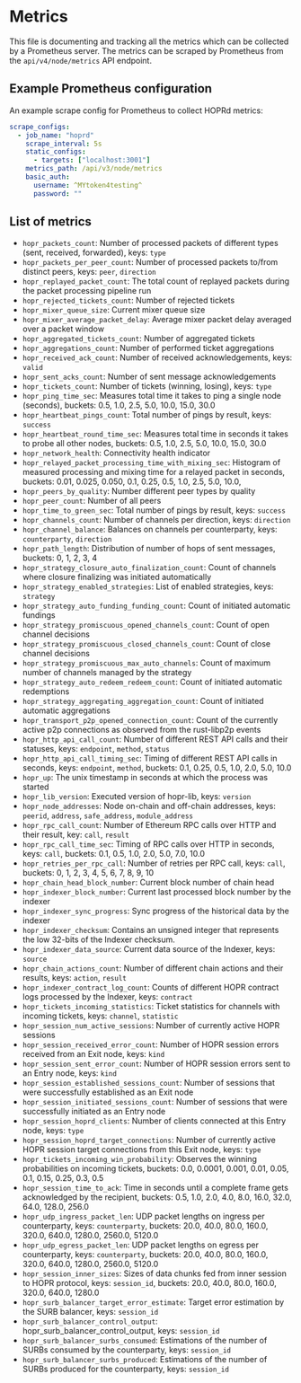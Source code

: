 # Metrics

This file is documenting and tracking all the metrics which can be collected
by a Prometheus server. The metrics can be scraped by Prometheus from
the `api/v4/node/metrics` API endpoint.

## Example Prometheus configuration

An example scrape config for Prometheus to collect HOPRd metrics:

```yaml
scrape_configs:
  - job_name: "hoprd"
    scrape_interval: 5s
    static_configs:
      - targets: ["localhost:3001"]
    metrics_path: /api/v3/node/metrics
    basic_auth:
      username: ^MYtoken4testing^
      password: ""
```

## List of metrics

- `hopr_packets_count`: Number of processed packets of different types (sent, received, forwarded), keys: `type`
- `hopr_packets_per_peer_count`: Number of processed packets to/from distinct peers, keys: `peer`, `direction`
- `hopr_replayed_packet_count`: The total count of replayed packets during the packet processing pipeline run
- `hopr_rejected_tickets_count`: Number of rejected tickets
- `hopr_mixer_queue_size`: Current mixer queue size
- `hopr_mixer_average_packet_delay`: Average mixer packet delay averaged over a packet window
- `hopr_aggregated_tickets_count`: Number of aggregated tickets
- `hopr_aggregations_count`: Number of performed ticket aggregations
- `hopr_received_ack_count`: Number of received acknowledgements, keys: `valid`
- `hopr_sent_acks_count`: Number of sent message acknowledgements
- `hopr_tickets_count`: Number of tickets (winning, losing), keys: `type`
- `hopr_ping_time_sec`: Measures total time it takes to ping a single node (seconds), buckets: 0.5, 1.0, 2.5, 5.0, 10.0, 15.0, 30.0
- `hopr_heartbeat_pings_count`: Total number of pings by result, keys: `success`
- `hopr_heartbeat_round_time_sec`: Measures total time in seconds it takes to probe all other nodes, buckets: 0.5, 1.0, 2.5, 5.0, 10.0, 15.0, 30.0
- `hopr_network_health`: Connectivity health indicator
- `hopr_relayed_packet_processing_time_with_mixing_sec`: Histogram of measured processing and mixing time for a relayed packet in seconds, buckets: 0.01, 0.025, 0.050, 0.1, 0.25, 0.5, 1.0, 2.5, 5.0, 10.0,
- `hopr_peers_by_quality`: Number different peer types by quality
- `hopr_peer_count`: Number of all peers
- `hopr_time_to_green_sec`: Total number of pings by result, keys: `success`
- `hopr_channels_count`: Number of channels per direction, keys: `direction`
- `hopr_channel_balance`: Balances on channels per counterparty, keys: `counterparty`, `direction`
- `hopr_path_length`: Distribution of number of hops of sent messages, buckets: 0, 1, 2, 3, 4
- `hopr_strategy_closure_auto_finalization_count`: Count of channels where closure finalizing was initiated automatically
- `hopr_strategy_enabled_strategies`: List of enabled strategies, keys: `strategy`
- `hopr_strategy_auto_funding_funding_count`: Count of initiated automatic fundings
- `hopr_strategy_promiscuous_opened_channels_count`: Count of open channel decisions
- `hopr_strategy_promiscuous_closed_channels_count`: Count of close channel decisions
- `hopr_strategy_promiscuous_max_auto_channels`: Count of maximum number of channels managed by the strategy
- `hopr_strategy_auto_redeem_redeem_count`: Count of initiated automatic redemptions
- `hopr_strategy_aggregating_aggregation_count`: Count of initiated automatic aggregations
- `hopr_transport_p2p_opened_connection_count`: Count of the currently active p2p connections as observed from the rust-libp2p events
- `hopr_http_api_call_count`: Number of different REST API calls and their statuses, keys: `endpoint`, `method`, `status`
- `hopr_http_api_call_timing_sec`: Timing of different REST API calls in seconds, keys: `endpoint`, `method`, buckets: 0.1, 0.25, 0.5, 1.0, 2.0, 5.0, 10.0
- `hopr_up`: The unix timestamp in seconds at which the process was started
- `hopr_lib_version`: Executed version of hopr-lib, keys: `version`
- `hopr_node_addresses`: Node on-chain and off-chain addresses, keys: `peerid`, `address`, `safe_address`, `module_address`
- `hopr_rpc_call_count`: Number of Ethereum RPC calls over HTTP and their result, key: `call`, `result`
- `hopr_rpc_call_time_sec`: Timing of RPC calls over HTTP in seconds, keys: `call`, buckets: 0.1, 0.5, 1.0, 2.0, 5.0, 7.0, 10.0
- `hopr_retries_per_rpc_call`: Number of retries per RPC call, keys: `call`, buckets: 0, 1, 2, 3, 4, 5, 6, 7, 8, 9, 10
- `hopr_chain_head_block_number`: Current block number of chain head
- `hopr_indexer_block_number`: Current last processed block number by the indexer
- `hopr_indexer_sync_progress`: Sync progress of the historical data by the indexer
- `hopr_indexer_checksum`: Contains an unsigned integer that represents the low 32-bits of the Indexer checksum.
- `hopr_indexer_data_source`: Current data source of the Indexer, keys: `source`
- `hopr_chain_actions_count`: Number of different chain actions and their results, keys: `action`, `result`
- `hopr_indexer_contract_log_count`: Counts of different HOPR contract logs processed by the Indexer, keys: `contract`
- `hopr_tickets_incoming_statistics`: Ticket statistics for channels with incoming tickets, keys: `channel`, `statistic`
- `hopr_session_num_active_sessions`: Number of currently active HOPR sessions
- `hopr_session_received_error_count`: Number of HOPR session errors received from an Exit node, keys: `kind`
- `hopr_session_sent_error_count`: Number of HOPR session errors sent to an Entry node, keys: `kind`
- `hopr_session_established_sessions_count`: Number of sessions that were successfully established as an Exit node
- `hopr_session_initiated_sessions_count`: Number of sessions that were successfully initiated as an Entry node
- `hopr_session_hoprd_clients`: Number of clients connected at this Entry node, keys: `type`
- `hopr_session_hoprd_target_connections`: Number of currently active HOPR session target connections from this Exit node, keys: `type`
- `hopr_tickets_incoming_win_probability`: Observes the winning probabilities on incoming tickets, buckets: 0.0, 0.0001, 0.001, 0.01, 0.05, 0.1, 0.15, 0.25, 0.3, 0.5
- `hopr_session_time_to_ack`: Time in seconds until a complete frame gets acknowledged by the recipient, buckets: 0.5, 1.0, 2.0, 4.0, 8.0, 16.0, 32.0, 64.0, 128.0, 256.0
- `hopr_udp_ingress_packet_len`: UDP packet lengths on ingress per counterparty, keys: `counterparty`, buckets: 20.0, 40.0, 80.0, 160.0, 320.0, 640.0, 1280.0, 2560.0, 5120.0
- `hopr_udp_egress_packet_len`: UDP packet lengths on egress per counterparty, keys: `counterparty`, buckets: 20.0, 40.0, 80.0, 160.0, 320.0, 640.0, 1280.0, 2560.0, 5120.0
- `hopr_session_inner_sizes`: Sizes of data chunks fed from inner session to HOPR protocol, keys: `session_id`, buckets: 20.0, 40.0, 80.0, 160.0, 320.0, 640.0, 1280.0
- `hopr_surb_balancer_target_error_estimate`: Target error estimation by the SURB balancer, keys: `session_id`
- `hopr_surb_balancer_control_output`: hopr_surb_balancer_control_output, keys: `session_id`
- `hopr_surb_balancer_surbs_consumed`: Estimations of the number of SURBs consumed by the counterparty, keys: `session_id`
- `hopr_surb_balancer_surbs_produced`: Estimations of the number of SURBs produced for the counterparty, keys: `session_id`
